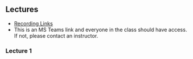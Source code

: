 ## Lectures
- [Recording Links](https://intellitectsp.sharepoint.com/:f:/s/EWU-CSCD379-2023-Spring/)
- This is an MS Teams link and everyone in the class should have access. If not, please contact an instructor.

### Lecture 1
